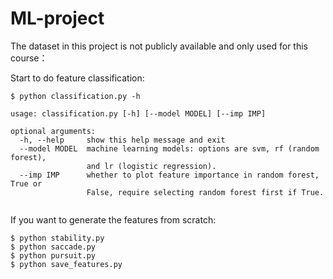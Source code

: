 # ML-project

The dataset in this project is not publicly available and only used for this course：


Start to do feature classification:
```
$ python classification.py -h

usage: classification.py [-h] [--model MODEL] [--imp IMP]

optional arguments:
  -h, --help     show this help message and exit
  --model MODEL  machine learning models: options are svm, rf (random forest),
                 and lr (logistic regression).
  --imp IMP      whether to plot feature importance in random forest, True or
                 False, require selecting random forest first if True.
                 
```
If you want to generate the features from scratch:
```
$ python stability.py
$ python saccade.py
$ python pursuit.py
$ python save_features.py
```
